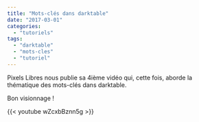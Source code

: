 ```yaml
---
title: "Mots-clés dans darktable"
date: "2017-03-01"
categories: 
  - "tutoriels"
tags: 
  - "darktable"
  - "mots-cles"
  - "tutoriel"
---
```


Pixels Libres nous publie sa 4ième vidéo qui, cette fois, aborde la thématique des mots-clés dans darktable.

Bon visionnage !

{{< youtube wZcxbBznn5g >}}
